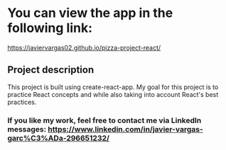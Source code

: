 # You can view the app in the following link:

https://javiervargas02.github.io/pizza-project-react/


## Project description

This project is built using create-react-app. My goal for this project is to practice React concepts and while also taking into account React's best practices.

### If you like my work, feel free to contact me via LinkedIn messages: https://www.linkedin.com/in/javier-vargas-garc%C3%ADa-296651232/
